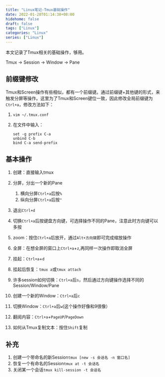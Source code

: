```yaml
---
title: "Linux笔记-Tmux基础操作"
date: 2022-01-28T01:14:38+08:00
hidehome: false
draft: false
tags: ["Linux"]
categories: "Linux"
series: ["Linux"]
---
```

本文记录了Tmux相关的基础操作，够用。
<!--more-->
Tmux -> Session -> Window -> Pane 

## 前缀键修改

Tmux和Screen操作有些相似，都有一个前缀键。通过前缀键+其他键的形式，来触发分屏等操作。这里为了Tmux和Screen键位一致，因此修改全局前缀键为`Ctrl+a`，修改方法如下：

1. `vim ~/.tmux.conf`
2. 在文件中输入：

    ```vim
    set -g prefix C-a
    unbind C-b
    bind C-a send-prefix
    ```

## 基本操作

1. 创建：直接输入tmux
2. 分屏，分出一个新的Pane

    1. 横向分屏`Ctrl+a`后按`%`
    2. 纵向分屏`Ctrl+a`后按`"`
3. 退出`Ctrl+d`
4. 切换`Ctrl+a`后按键盘方向键，可选择操作不同的Pane，注意此时方向键可以多按
5. zoom：按住`Ctrl+a`后放开，通过`Alt+方向键`即可完成缩放操作
6. 全屏：在想全屏的窗口上`Ctrl+a`+`z`,再同样一次操作即取消全屏
7. 挂起：`Ctrl+a`+`d`
8. 挂起后恢复：`tmux a`或`tmux attach`
9. 许多session如何切换：`Ctrl+a`后`s`，然后通过方向键操作选择不同的Session/Window/Pane
10. 创建一个新的Window：`Ctrl+a`后`c`
11. 切换Window：`Ctrl+a`后`w`(这个操作好像和9很像）
12. 翻阅内容：`Ctrl+a`+`PageUP`/`PageDown`
13. 如何从Tmux复制文本：按住`Shift`复制

## 补充

1. 创建一个带命名的新Session`tmux [new -s 会话名 -n 窗口名] `
2. 恢复一个有命名的Session`tmux at -t 会话名`
3. 关闭某一个会话`tmux kill-session -t 会话名`
